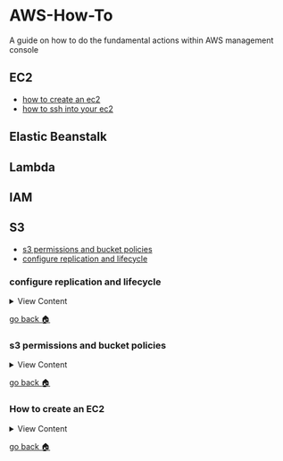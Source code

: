 # AWS-How-To

A guide on how to do the fundamental actions within AWS management console

## EC2
- [how to create an ec2][create-ec2]
- [how to ssh into your ec2][ssh-ec2]

## Elastic Beanstalk

## Lambda

## IAM

## S3
- [s3 permissions and bucket policies][s3-perm]
- [configure replication and lifecycle][s3-rep]

[home]:#aws-how-to
[s3-perm]:#s3-permissions-and-bucket-policies
[ssh-ec2]:#how-to-ssh-into-your-ec2
[create-ec2]:#how-create-an-ec2
[s3-rep]:#configure-replication-and-lifecycle

### configure replication and lifecycle

<details>
<summary>
View Content
</summary>

- first we need to setup  two s3 buckets in order to configure same-region replication
- go to s3 and create a source bucket in us-east-1
    - enable bucket versioning
- create another bucket(destination)
    - enable bucket versioning
- go to iam in order create a role that would be used for replication
    1. choose the option custom trust policy
    2. paste this code in the editor 
```
{
   "Version":"2012-10-17",
   "Statement":[
      {
         "Effect":"Allow",
         "Principal":{
            "Service":"s3.amazonaws.com"
         },
         "Action":"sts:AssumeRole"
      }
   ]
}
```  
  3. click next 2x, and name the role SRR-S3, then create the role
- select the role


</details>

[go back :house:][home]


### s3 permissions and bucket policies

<details>
<summary>
View Content
</summary>

1. go to iam
2. click users
3. create a new user
    - add name
    - provide access to the management console
    - make him an iam user
    - then create the user
4. go to s3 and create a bucket
5. after creating the bucket, click inside of it and go to properties
6. copy the bucket arn number
7. paste the arn inside this code block at the `Resource` property that
has the `my-example-bucket`. Make sure you keep the `/*` after the bucket name

```
{
    "Version": "2012-10-17",
    "Statement": [
        {
            "Effect": "Allow",
            "Action": [
                "s3:ListAllMyBuckets",
                "s3:GetBucketLocation"
            ],
            "Resource": [
                "*"
            ]
        },
        {
            "Effect": "Allow",
            "Action": [
                "s3:ListBucket"
            ],
            "Resource": [
                "*"
            ]
        },
        {
            "Effect": "Allow",
            "Action": [
                "s3:PutObject",
                "s3:GetObject"
            ],
            "Resource": [
                "arn:aws:s3:::my-example-bucket/*"
            ]
        }
    ]
}
```
8. copy the example code above and go to newly created user account
9. In the permissions tab, click add permissions, and create inline policy
10. In the json tab, paste in the example code and click review policy
11. click create policy
12. login as the new user and go to s3 (in a separate browser)
(you should be able to see the buckets because the permissions allow it )
13. go to newly created bucket, and choose the properties tab
(verify that you don't have permissions to do anything)
14. go to the object tab and upload an image
15. now try to download the file that you created, then attempt to delete
(verify that you cannot delete the file because of permissions)
16. In your admin account. go to your current buckets permmissions tab and edit the bucket policy to paste this content inside( obviously, change the user arn and bucket name) 
```
{
    "Version": "2012-10-17",
    "Statement": [
        {
            "Sid": "AllowDeleteObject",
            "Effect": "Allow",
            "Principal": {
                "AWS": "arn:aws:iam::123456789012:user/my-example-user"
            },
            "Action": [
                "s3:DeleteObject"
            ],
            "Resource": [
                "arn:aws:s3:::my-example-bucket/*"
            ]
        }
    ]
}
```
17. after you saved it, go back to the other user account and attempt to delete the bucket object again (it should work now)
18. in the admin account, go back to iam and edit the user's permission policies. in the json editor  paste this bracket of code at the bottom (obviously changing the names)
```
    {
        "Sid": "DenyDeleteObject",
        "Effect": "Deny",
        "Action": "s3:DeleteObject",
        "Resource": [
            "arn:aws:s3:::my-example-bucket/*"
        ]
    }
```
19. go back to created user account, and try to upload another image. then try to delete that object (of course you could not delete it because you added the deny rule)


</details>

[go back :house:][home]


### How to create an EC2
<details>
<summary>
View Content
</summary>

1. Log into management console and go to
    - Services > compute > ec2
    - The search bar and type in ec2
2. Click the "Launce instance" button
3. In the Instance Wizard Form 
    - Add the name of the instance and possibly add tags
    - [In Application and OS Images][ami-os]. Pick the AMI that you want to use for the OS ( or just leave it by default)
    - [In instance type][instance-type]. Choose the instance type that you believe your app needs
    - [In key pair(login)][key-pair]. Create a key pair, if you think you're going to need to SSH into it
    - [In network settings][net-settings]. Choose what type of VPC, security group, or security group name you want to assign to it
    - [In Configure storage][config-stor]. Choose the type of Block Storage you want to assign to your instance
    - [In advanaced details][adva-deta].You can do a lot of stuff. The User data section allows you add code that will be ran once the instance starts up

    [ami-os]:#more-on-application-and-os-images
    [instance-type]:#more-on-instance-type
    [key-pair]:#more-on-key-pair
    [net-settings]:#more-on-network-settings
    [config-stor]:#more-on-configure-storage
    [adva-deta]:#more-on-advanced-details

    #### More on Application and OS images

    #### More on Instance type

    #### More on Key Pair

    #### More on Network settings

    #### More on Configure storage

    #### More on Advanced details

</details>

[go back :house:][home]
